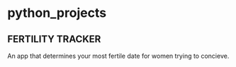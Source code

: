 # python_projects
## FERTILITY TRACKER
An app that determines your most fertile date for women trying to concieve.
